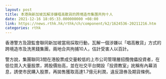 ```yaml
---
layout: post
title: 本港與新加坡瓦解涉嫌唱高散貨的跨境造市集團共拘十人
date: 2021-12-16 18:05:33.000000000 +08:00
link: https://news.rthk.hk/rthk/ch/component/k2/1624536-20211216.htm
categories: rthk
---
```


香港警方及證監會聯同新加坡當局採取行動，瓦解一個涉嫌以「唱高散貨」方式的跨境造市及洗黑錢集團，兩地合共拘捕10人，估計受害人以百計。

警方說，集團聯同3間在港股票成交量較低的上市公司管理層招攬傀儡投資者，在低位買入大量股票，將股價抬高，並在社交平台開設「投資教室」訛稱有內幕消息，誘使市民購入股票，再拋售獲取高達1.7億元利潤，違反證券及期貨條例。
